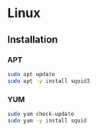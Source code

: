 # Linux

## Installation

### APT

```sh
sudo apt update
sudo apt -y install squid3
```

### YUM

```sh
sudo yum check-update
sudo yum -y install squid
```

